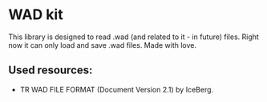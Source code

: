 #  WAD kit

This library is designed to read .wad (and related to it - in future) files. Right now it can only load and save .wad files.
Made with love.

## Used resources:
* TR WAD FILE FORMAT (Document Version 2.1) by IceBerg.
